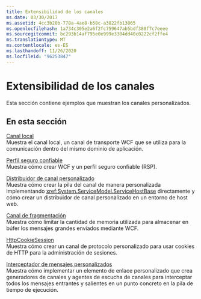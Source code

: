 ```yaml
---
title: Extensibilidad de los canales
ms.date: 03/30/2017
ms.assetid: 4cc3b20b-778a-4ae8-b58c-a3822fb13065
ms.openlocfilehash: 1a734c305e2a6f2fc759647ab5bdf380f7c7eeee
ms.sourcegitcommit: bc293b14af795e0e999e3304dd40c0222cf2ffe4
ms.translationtype: MT
ms.contentlocale: es-ES
ms.lasthandoff: 11/26/2020
ms.locfileid: "96253847"
---
```

# <a name="channels-extensibility"></a>Extensibilidad de los canales

Esta sección contiene ejemplos que muestran los canales personalizados.  
  
## <a name="in-this-section"></a>En esta sección  

 [Canal local](local-channel.md)  
 Muestra el canal local, un canal de transporte WCF que se utiliza para la comunicación dentro del mismo dominio de aplicación.  
  
 [Perfil seguro confiable](reliable-secure-profile.md)  
 Muestra cómo crear WCF y un perfil seguro confiable (RSP).  
  
 [Distribuidor de canal personalizado](custom-channel-dispatcher.md)  
 Muestra cómo crear la pila del canal de manera personalizada implementando <xref:System.ServiceModel.ServiceHostBase> directamente y cómo crear un distribuidor de canal personalizado en un entorno de host web.  
  
 [Canal de fragmentación](chunking-channel.md)  
 Muestra cómo limitar la cantidad de memoria utilizada para almacenar en búfer los mensajes grandes enviados mediante WCF.
  
 [HttpCookieSession](httpcookiesession.md)  
 Muestra cómo crear un canal de protocolo personalizado para usar cookies de HTTP para la administración de sesiones.  
  
 [Interceptador de mensajes personalizados](custom-message-interceptor.md)  
 Muestra cómo implementar un elemento de enlace personalizado que crea generadores de canales y agentes de escucha de canales para interceptar todos los mensajes entrantes y salientes en un punto concreto en la pila de tiempo de ejecución.
